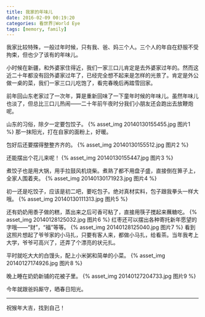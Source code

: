 ```yaml
---
title: 我家的年味儿
date: 2016-02-09 00:19:20
categories: 看世界|World Eye
tags: [memory, family]
---
```

我家比较特殊，一般过年时候，只有我、爸、妈三个人。三个人的年自在舒服不受拘束，但也少了该有的年味儿。
<!--more-->
小时候在新疆，和外婆家住得近，我们一家三口儿肯定是去外婆家过年的。然而这近二十年都没有回外婆家过年了，已经完全想不起来是怎样的光景了。肯定是外公做一桌的菜，我们一家三口儿吃饱了，看完春晚后再踏雪回家。

前年回山东老家过了一次年，算是重新回味了一下童年时候的年味儿。虽然年味儿也淡了，但总比三口儿热闹——二十年前午夜时分我们小朋友还会跑出去放鞭炮呢。

山东的习俗，除夕一定要包饺子。
{% asset_img 20140130155455.jpg 图片1 %}
那一抹阳光，打在自家的面粉上，好暖。

包好后还要摆得整整齐齐的。
{% asset_img 20140130155512.jpg 图片2 %}

还能摆出个花儿来呢！
{% asset_img 20140130155447.jpg 图片3 %}

煮饺子也是用大锅，用手拉鼓风机烧柴。煮熟了都不用盘子盛，直接倒在箅子上，全家人围着夹。
{% asset_img 20140130171923.jpg 图片4 %}

初一还是吃饺子，应该是初二吧，要吃包子。绝对真材实料，包子跟我拳头一样大哦。
{% asset_img 20140130111313.jpg 图片5 %}

还有奶奶用黍子做的糕，蒸出来之后可香可粘了，直接用筷子搅起来蘸糖吃。
{% asset_img 20140128125032.jpg 图片6 %}
红枣还可以摆出各种寄托新年愿望的字哦——“财”，“福”等等。
{% asset_img 20140128125040.jpg 图片7 %}
看到这照片想起了爷爷家的小马扎，只要有客人来，都做小马扎，给看茶。当年我考上大学，爷爷可高兴了，还弄了个漂亮的状元扎。

平时就吃大大的白馒头，配上小米粥和简单的小菜。
{% asset_img 20140127174926.jpg 图片8 %}

晚上睡在奶奶新铺的花被子里。
{% asset_img 20140127204733.jpg 图片9 %}

今年就跟爸妈厮守，晒春日阳光。

---
祝猴年大吉，找到自己！